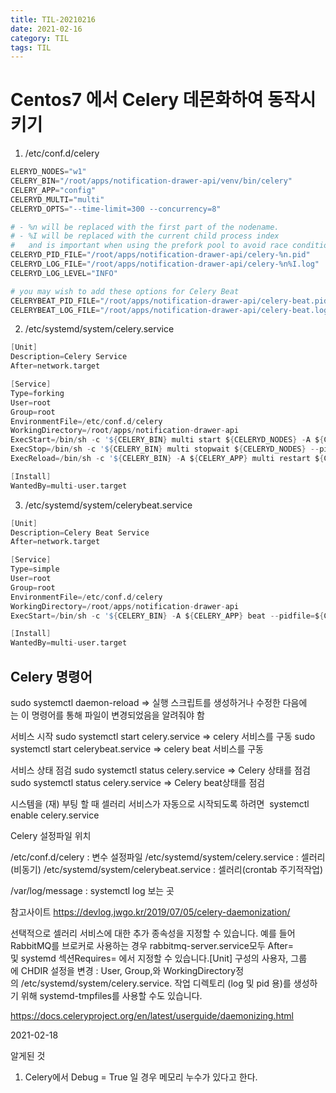 ```yaml
---
title: TIL-20210216
date: 2021-02-16
category: TIL
tags: TIL
---
```


# Centos7 에서 Celery 데몬화하여 동작시키기

1. /etc/conf.d/celery

```s
ELERYD_NODES="w1"
CELERY_BIN="/root/apps/notification-drawer-api/venv/bin/celery"
CELERY_APP="config"
CELERYD_MULTI="multi"
CELERYD_OPTS="--time-limit=300 --concurrency=8"

# - %n will be replaced with the first part of the nodename.
# - %I will be replaced with the current child process index
#   and is important when using the prefork pool to avoid race conditions.
CELERYD_PID_FILE="/root/apps/notification-drawer-api/celery-%n.pid"
CELERYD_LOG_FILE="/root/apps/notification-drawer-api/celery-%n%I.log"
CELERYD_LOG_LEVEL="INFO"

# you may wish to add these options for Celery Beat
CELERYBEAT_PID_FILE="/root/apps/notification-drawer-api/celery-beat.pid"
CELERYBEAT_LOG_FILE="/root/apps/notification-drawer-api/celery-beat.log"
```

2. /etc/systemd/system/celery.service

```s
[Unit]
Description=Celery Service
After=network.target

[Service]
Type=forking
User=root
Group=root
EnvironmentFile=/etc/conf.d/celery
WorkingDirectory=/root/apps/notification-drawer-api
ExecStart=/bin/sh -c '${CELERY_BIN} multi start ${CELERYD_NODES} -A ${CELERY_APP} --pidfile=${CELERYD_PID_FILE} --logfile=${CELERYD_LOG_FILE} --loglevel=${CELERYD_LOG_LEVEL} ${CELERYD_OPTS}'
ExecStop=/bin/sh -c '${CELERY_BIN} multi stopwait ${CELERYD_NODES} --pidfile=${CELERYD_PID_FILE} --loglevel=${CELERYD_LOG_LEVEL}'
ExecReload=/bin/sh -c '${CELERY_BIN} -A ${CELERY_APP} multi restart ${CELERYD_NODES} --pidfile=${CELERYD_PID_FILE} --logfile=${CELERYD_LOG_FILE} --loglevel=${CELERYD_LOG_LEVEL} ${CELERYD_OPTS}'

[Install]
WantedBy=multi-user.target
```

3. /etc/systemd/system/celerybeat.service

```s
[Unit]
Description=Celery Beat Service
After=network.target

[Service]
Type=simple
User=root
Group=root
EnvironmentFile=/etc/conf.d/celery
WorkingDirectory=/root/apps/notification-drawer-api
ExecStart=/bin/sh -c '${CELERY_BIN} -A ${CELERY_APP} beat --pidfile=${CELERYBEAT_PID_FILE} --logfile=${CELERYBEAT_LOG_FILE} --loglevel=${CELERYD_LOG_LEVEL}'

[Install]
WantedBy=multi-user.target
```

## Celery 명령어

sudo systemctl daemon-reload
=> 실행 스크립트를 생성하거나 수정한 다음에는 이 명령어를 통해 파일이 변경되었음을 알려줘야 함

서비스 시작
sudo systemctl start celery.service
=> celery 서비스를 구동
sudo systemctl start celerybeat.service
=> celery beat 서비스를 구동

서비스 상태 점검
sudo systemctl status celery.service
=> Celery 상태를 점검
sudo systemctl status celery.service
=> Celery beat상태를 점검

시스템을 (재) 부팅 할 때 셀러리 서비스가 자동으로 시작되도록 하려면 
systemctl enable celery.service

Celery 설정파일 위치

/etc/conf.d/celery : 변수 설정파일
/etc/systemd/system/celery.service : 셀러리(비동기)
/etc/systemd/system/celerybeat.service : 셀러리(crontab 주기적작업)

/var/log/message : systemctl log 보는 곳

참고사이트
https://devlog.jwgo.kr/2019/07/05/celery-daemonization/

선택적으로 셀러리 서비스에 대한 추가 종속성을 지정할 수 있습니다. 예를 들어 RabbitMQ를 브로커로 사용하는 경우 rabbitmq-server.service모두 After=및 systemd 섹션Requires= 에서 지정할 수 있습니다.[Unit]
구성의 사용자, 그룹에 CHDIR 설정을 변경 : User, Group,와 WorkingDirectory정의 /etc/systemd/system/celery.service.
작업 디렉토리 (log 및 pid 용)를 생성하기 위해 systemd-tmpfiles를 사용할 수도 있습니다.

https://docs.celeryproject.org/en/latest/userguide/daemonizing.html

2021-02-18

알게된 것

1. Celery에서 Debug = True 일 경우 메모리 누수가 있다고 한다.
